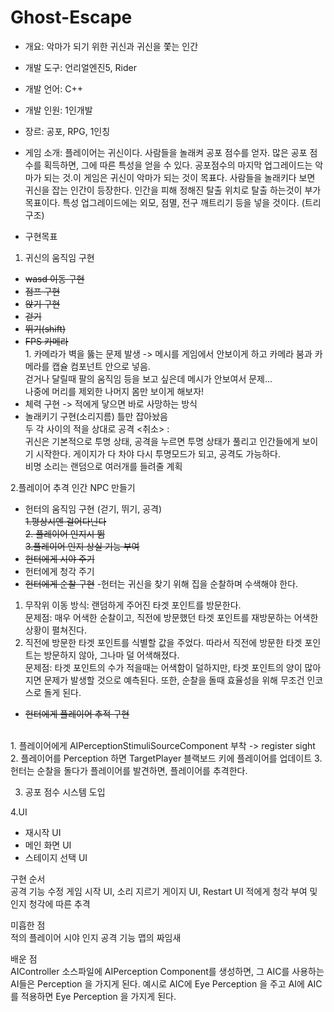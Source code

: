  # Ghost-Escape


- 개요: 악마가 되기 위한 귀신과 귀신을 쫓는 인간
- 개발 도구: 언리얼엔진5, Rider
- 개발 언어: C++
- 개발 인원: 1인개발
- 장르: 공포, RPG, 1인칭
- 게임 소개: 플레이어는 귀신이다. 사람들을 놀래켜 공포 점수를 얻자. 많은 공포 점수를 획득하면, 그에 따른 특성을 얻을 수 있다. 공포점수의 마지막 업그레이드는 악마가 되는 것.이 게임은 귀신이 악마가 되는 것이 목표다. 사람들을 놀래키다 보면 귀신을 잡는 인간이 등장한다. 인간을 피해 정해진 탈출 위치로 탈출 하는것이 부가 목표이다. 특성 업그레이드에는 외모, 점멸, 전구 깨트리기 등을 넣을 것이다. (트리구조)

- 구현목표<br>
1. 귀신의 움직임 구현 
 - ~~wasd 이동 구현~~
 - ~~점프 구현~~
 - ~~앉기 구현~~
 - ~~걷기~~
 - ~~뛰기(shift)~~
 - ~~FPS 카메라~~ 
 <br> 1. 카메라가 벽을 뚫는 문제 발생 -> 메시를 게임에서 안보이게 하고 카메라 붐과 카메라를 캡슐 컴포넌트 안으로 넣음.
 <br> 걷거나 달릴때 팔의 움직임 등을 보고 싶은데 메시가 안보여서 문제...
 <br> 나중에 머리를 제외한 나머지 몸만 보이게 해보자!
 - 체력 구현 -> 적에게 닿으면 바로 사망하는 방식
 - 놀래키기 구현(소리지름) 틀만 잡아놨음
<br> 두 각 사이의 적을 상대로 공격 <취소> : 
<br> 귀신은 기본적으로 투명 상태, 공격을 누르면 투명 상태가 풀리고 인간들에게 보이기 시작한다. 게이지가 다 차야 다시 투명모드가 되고, 공격도 가능하다.
<br> 비명 소리는 랜덤으로 여러개를 들려줄 계획


2.플레이어 추격 인간 NPC 만들기
  - 헌터의 움직임 구현 (걷기, 뛰기, 공격)
  <br>~~1.평상시엔 걸어다닌다~~
  <br>~~2. 플레이어 인지시 뜀~~
  <br>~~3.플레이어 인지 상실 기능 부여~~ 
  - ~~헌터에게 시야 주기~~
  - 헌터에게 청각 주기
  - ~~헌터에게 순찰 구현~~
  -헌터는 귀신을 찾기 위해 집을 순찰하며 수색해야 한다. <br>
   1. 무작위 이동 방식: 랜덤하게 주어진 타겟 포인트를 방문한다. <br>문제점: 매우 어색한 순찰이고, 직전에 방문했던 타겟 포인트를 재방문하는 어색한 상황이 펼쳐진다.
   2. 직전에 방문한 타겟 포인트를 식별할 값을 주었다. 따라서 직전에 방문한 타겟 포인트는 방문하지 않아, 그나마 덜 어색해졌다. <br>문제점: 타겟 포인트의 수가 적을때는 어색함이 덜하지만, 타겟 포인트의 양이 많아지면 문제가 발생할 것으로 예측된다. 또한, 순찰을 돌때 효율성을 위해 무조건 인코스로 돌게 된다.
   
  - ~~헌터에게 플레이어 추적 구현~~
  <br>
  1. 플레이어에게 AIPerceptionStimuliSourceComponent 부착 -> register sight 
  2. 플레이어를 Perception 하면 TargetPlayer 블랙보드 키에 플레이어를 업데이트
  3. 헌터는 순찰을 돌다가 플레이어를 발견하면, 플레이어를 추격한다.

3. 공포 점수 시스템 도입

4.UI
- 재시작 UI
- 메인 화면 UI
- 스테이지 선택 UI



구현 순서<br>
공격 기능 수정
게임 시작 UI, 소리 지르기 게이지 UI, Restart UI 
적에게 청각 부여 및 인지
청각에 따른 추격


미흡한 점 <br>
적의 플레이어 시야 인지
공격 기능
맵의 짜임새 

배운 점<br>
AIController 소스파일에 AIPerception Component를 생성하면, 그 AIC를 사용하는 AI들은 Perception 을 가지게 된다. 예시로 AIC에 Eye Perception 을 주고 AI에 AIC를 적용하면 Eye Perception 을 가지게 된다.





